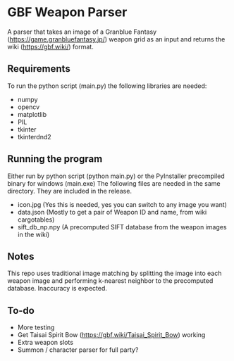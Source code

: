 # GBF Weapon Parser

A parser that takes an image of a Granblue Fantasy (https://game.granbluefantasy.jp/) weapon grid as an input and returns the wiki (https://gbf.wiki/) format.

## Requirements

To run the python script (main.py) the following libraries are needed:
- numpy
- opencv
- matplotlib
- PIL
- tkinter
- tkinterdnd2

## Running the program

Either run by python script (python main.py) or the PyInstaller precompiled binary for windows (main.exe)
The following files are needed in the same directory. They are included in the release.
- icon.jpg (Yes this is needed, yes you can switch to any image you want)
- data.json (Mostly to get a pair of Weapon ID and name, from wiki cargotables)
- sift_db_np.npy (A precomputed SIFT database from the weapon images in the wiki)

## Notes

This repo uses traditional image matching by splitting the image into each weapon image and performing k-nearest neighbor to the precomputed database. Inaccuracy is expected.

## To-do

- More testing
- Get Taisai Spirit Bow (https://gbf.wiki/Taisai_Spirit_Bow) working
- Extra weapon slots
- Summon / character parser for full party?
